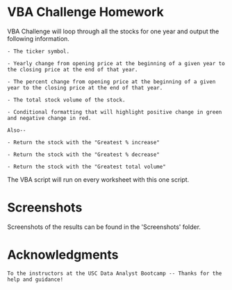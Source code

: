 # VBA Challenge Homework

VBA Challenge will loop through all the stocks for one year and output the following information.

	- The ticker symbol.

	- Yearly change from opening price at the beginning of a given year to the closing price at the end of that year.

	- The percent change from opening price at the beginning of a given year to the closing price at the end of that year.

	- The total stock volume of the stock.

	- Conditional formatting that will highlight positive change in green and negative change in red.

	Also--

	- Return the stock with the "Greatest % increase"

	- Return the stock with the "Greatest % decrease" 

	- Return the stock with the "Greatest total volume"

The VBA script will run on every worksheet with this one script.

# Screenshots
Screenshots of the results can be found in the 'Screenshots' folder.

# Acknowledgments

    To the instructors at the USC Data Analyst Bootcamp -- Thanks for the help and guidance!
